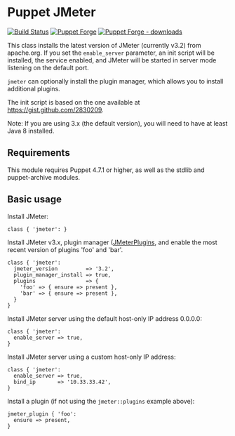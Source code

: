 # Puppet JMeter

[![Build Status](https://travis-ci.org/dduvnjak/puppet-jmeter.svg?branch=master)](https://travis-ci.org/dduvnjak/puppet-jmeter)
[![Puppet Forge](https://img.shields.io/puppetforge/v/dduvnjak/jmeter.svg)](https://forge.puppet.com/dduvnjak/jmeter)
[![Puppet Forge - downloads](https://img.shields.io/puppetforge/dt/dduvnjak/jmeter.svg)](https://forge.puppetlabs.com/dduvnjak/jmeter)

This class installs the latest version of JMeter (currently v3.2) from apache.org. If you set the `enable_server` parameter, an init script will be installed, the service enabled, and JMeter will be started in server mode listening on the default port.

`jmeter` can optionally install the plugin manager, which allows you to install additional plugins.

The init script is based on the one available at https://gist.github.com/2830209.

Note: If you are using 3.x (the default version), you will need to have at least Java 8 installed.

Requirements
------------

This module requires Puppet 4.7.1 or higher, as well as the stdlib and
puppet-archive modules.

Basic usage
-----------

Install JMeter:

    class { 'jmeter': }

Install JMeter v3.x, plugin manager ([JMeterPlugins](http://jmeter-plugins.org/), and enable the most recent version of plugins 'foo' and 'bar'. 

    class { 'jmeter':
      jmeter_version         => '3.2',
      plugin_manager_install => true,
      plugins                => {
        'foo' => { ensure => present },
        'bar' => { ensure => present },
      }
    }

Install JMeter server using the default host-only IP address 0.0.0.0:

    class { 'jmeter':
      enable_server => true,
    }

Install JMeter server using a custom host-only IP address:

    class { 'jmeter':
      enable_server => true,
      bind_ip       => '10.33.33.42',
    }

Install a plugin (if not using the `jmeter::plugins` example above):

    jmeter_plugin { 'foo':
      ensure => present,
    }

